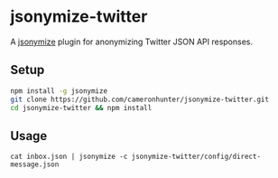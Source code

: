 # jsonymize-twitter
A [jsonymize](http://github.com/cameronhunter/jsonymize) plugin for anonymizing Twitter JSON API responses.

## Setup
```sh
npm install -g jsonymize
git clone https://github.com/cameronhunter/jsonymize-twitter.git
cd jsonymize-twitter && npm install
```

## Usage
```
cat inbox.json | jsonymize -c jsonymize-twitter/config/direct-message.json
```
